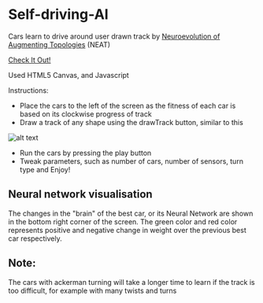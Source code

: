 # Self-driving-AI

Cars learn to drive around user drawn track by [Neuroevolution of Augmenting Topologies](https://en.wikipedia.org/wiki/Neuroevolution_of_augmenting_topologies) (NEAT)

[Check It Out!](https://manassarpatwar.github.io/Self-driving-AI/)

Used HTML5 Canvas, and Javascript

Instructions:
* Place the cars to the left of the screen as the fitness of each car is based on its clockwise progress of track
* Draw a track of any shape using the drawTrack button, similar to this

![alt text](https://user-images.githubusercontent.com/44678221/66262574-15234d80-e7db-11e9-8cac-3b7692c46316.png)

* Run the cars by pressing the play button
* Tweak parameters, such as number of cars, number of sensors, turn type and Enjoy!

## Neural network visualisation
The changes in the "brain" of the best car, or its Neural Network are shown in the bottom right corner of the screen.
The green color and red color represents positive and negative change in weight over the previous best car respectively.

## Note:
The cars with ackerman turning will take a longer time to learn if the track is too difficult, for example with many twists and turns
